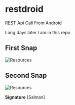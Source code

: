 # restdroid
REST Api Call From Android

Long days later I am in this repo

## First Snap

![Resources](https://github.com/javagrails/restdroid/blob/master/docs/pict01.png)


## Second Snap

![Resources](https://github.com/javagrails/restdroid/blob/master/docs/pict02.png)


**Signature** [Salman]
